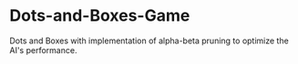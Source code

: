 # Dots-and-Boxes-Game
Dots and Boxes with implementation of alpha-beta pruning to optimize the AI's performance.
